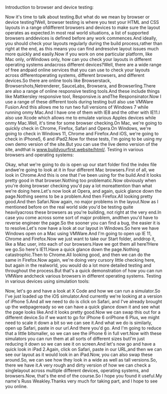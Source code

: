 Introduction to browser and device testing:

Now it's time to talk about testing.But what do we mean by browser or device testing?Well, browser testing is where you test your HTML and CSS layouts in a range ofdifferent browsers and devices to make sure the layout operates as expected.In most real world situations, a list of supported browsers anddevices is defined before any work commences.And ideally, you should check your layouts regularly during the build process,rather than right at the end, as this means you can find andresolve layout issues much more quickly and easily.Now if you work on one particular platform, like Mac only, orWindows only, how can you check your layouts in different operating systems andacross different devices?Well, there are a wide range of free andpaid online services that you can use to check your layouts across differentoperating systems, different browsers, and different devices.So there are online tools like Browserstack, Browsershots,Netrenderer, SauceLabs, Browsera, and Browserling.There are also a range of online responsive testing tools.And these include things like Mattkersley responsive tool, Responsive.is andThe Responsinator.Now I use a range of these different tools during testing butI also use VMWare Fusion.And this allows me to run two full versions of Windows 7 while running onmy Mac.And I have one of them with IE8 and the other with IE11.I also use Xcode which allows me to emulate various Apples devices while onmy Mac.Well, it's time for some browser checking.On Mac, we're going to quickly check in Chrome, Firefox, Safari and Opera.On Windows, we're going to check in Windows 11, Chrome and Firefox.And iOS, we're going to check in iPhone5, 6 and iPad2.Now for these tests, I'm going to be using my own demo version of the site.But you can use the live demo version of the site, andthat is www.buildyourfirst.website/html/.
Testing in various browsers and operating systems:

Okay, what we're going to do is open up our start folder find the index file andwe're going to look at it in four different Mac browsers.First of all, we look in Chrome.And this is one that I've been using for the build.And it looks pretty good in that browser.Nothing too problematic.Now obviously when you're doing browser checking you'd pay a lot moreattention than what we're doing here.Let's now look at Opera, and again, quick glance down the page.Nothing seems to be a problem.And then Firefox.All looking pretty good.And then Safari.Now again, no major problems in the layout.Now as I mentioned before on the real world side you'd be testing quite heavilyacross these browsers as you're building, not right at the very end.In case you come across some sort of major problem, andthen you'd have to reverse engineer the page.So the sooner you can find a bug, the easier it is to resolve.Let's now have a look at our layout in Windows.So here we have Windows open on a Mac using VMWare.And I'm going to open up IE 11, Chrome and Firefox.Now we just want to take our Start folder, anddrop it, like a Mac user, into each of our browsers.Have we got them all here?Here we go.So here's IE11.Have a quick glance down the page.Nothing catastrophic.Then to Chrome.All looking good, and then we can do the same in Firefox.Now again, we're doing very cursory little checking here, but again in the realworld, you would do a lot more detailed testing and throughout the process.But that's a quick demonstration of how you can run VMWare andcheck various browsers in different operating systems.
Testing in various devices using simulation tools:

Now, let's go and have a look at X Code and how we can run a simulator.So I've just loaded up the iOS simulator.And currently we're looking at a version of iPhone 5.And all we need to do is click on Safari, and I've already brought up the webpageready so we can have a quick glance down it and see what the page looks like.And it looks pretty good.Now we can swap this out for a different device.So if we want to go for iPhone 6 oriPhone 6 Plus, we might need to scale it down a bit so we can see it.And what we do is similarly, open up Safari, paste in our url.And there you'd go. And I'm going to reduce that a little bitsmaller, so we can see the iPhone 6 in full vert.Now with these simulators you can run them at all sorts of different sizes butI'm just reducing it down so we can see it on screen.And let's now go and have a quick look in iPad 2.Again, click on Safari, paste in our URL,and then we can see our layout as it would look in an iPad.Now, you can also swap these around.So, we can see how they look in a wide as well as tall versions.So, there we have it.A very rough and dirty version of how we can check a singlelayout across multiple different devices, operating systems, and browsers.Now, that's the end of the course.So I hope you found it useful.My name's Russ Weakley.Thanks very much for taking part, and I hope to see you online.